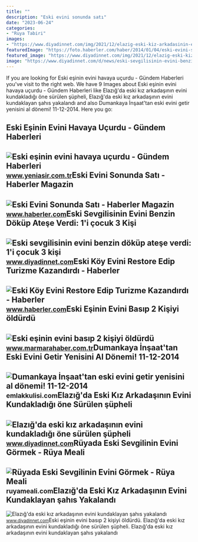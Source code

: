 ```yaml
---
title: ""
description: "Eski evini sonunda satı"
date: "2023-06-24"
categories:
- "Ruya Tabiri"
images:
- "https://www.diyadinnet.com/img/2021/12/elazig-eski-kiz-arkadasinin-evini-kundakladigi-one-surulen-supheli-tutuklandi.jpg"
featuredImage: "https://foto.haberler.com/haber/2014/01/04/eski-evini-sonunda-sati-5504557_389_amp.jpg"
featured_image: "https://www.diyadinnet.com/img/2021/12/elazig-eski-kiz-arkadasinin-evini-kundakladigi-one-surulen-supheli-tutuklandi.jpg"
image: "https://www.diyadinnet.com/d/news/eski-sevgilisinin-evini-benzin-dokup-atese-verdi-1-i-cocuk-3-kisi-balkonda-atlayarak-canini-kurtardi-83127.jpg"
---
```


If you are looking for Eski eşinin evini havaya uçurdu - Gündem Haberleri you've visit to the right web. We have 9 Images about Eski eşinin evini havaya uçurdu - Gündem Haberleri like Elazığ'da eski kız arkadaşının evini kundakladığı öne sürülen şüpheli, Elazığ'da eski kız arkadaşının evini kundaklayan şahıs yakalandı and also Dumankaya İnşaat'tan eski evini getir yenisini al dönemi! 11-12-2014. Here you go:

Eski Eşinin Evini Havaya Uçurdu - Gündem Haberleri
--------------------------------------------------

 ![Eski eşinin evini havaya uçurdu - Gündem Haberleri](https://iaysr.tmgrup.com.tr/2782e6/659/460/0/0/678/473?u=http://i.yeniasir.com.tr/2017/06/30/eski-esinin-evini-havaya-ucurdu-1498853785038.jpg) <small>www.yeniasir.com.tr</small>Eski Evini Sonunda Satı - Haberler Magazin
------------------------------------------

 ![Eski Evini Sonunda Satı - Haberler Magazin](https://foto.haberler.com/haber/2014/01/04/eski-evini-sonunda-sati-5504557_389_amp.jpg) <small>www.haberler.com</small>Eski Sevgilisinin Evini Benzin Döküp Ateşe Verdi: 1'i çocuk 3 Kişi
------------------------------------------------------------------

 ![Eski sevgilisinin evini benzin döküp ateşe verdi: 1'i çocuk 3 kişi](https://www.diyadinnet.com/d/news/eski-sevgilisinin-evini-benzin-dokup-atese-verdi-1-i-cocuk-3-kisi-balkonda-atlayarak-canini-kurtardi-83127.jpg) <small>www.diyadinnet.com</small>Eski Köy Evini Restore Edip Turizme Kazandırdı - Haberler
---------------------------------------------------------

 ![Eski Köy Evini Restore Edip Turizme Kazandırdı - Haberler](https://i.hbrcdn.com/haber/2018/11/02/eski-koy-evini-restore-edip-turizme-kazandird-11395695_amp.jpg) <small>www.haberler.com</small>Eski Eşinin Evini Basıp 2 Kişiyi öldürdü
----------------------------------------

 ![Eski eşinin evini basıp 2 kişiyi öldürdü](https://www.marmarahaber.com.tr/resimler/arsiv/news/bab4831a901335aa44cbf68dfeba205f.jpg) <small>www.marmarahaber.com.tr</small>Dumankaya İnşaat'tan Eski Evini Getir Yenisini Al Dönemi! 11-12-2014
--------------------------------------------------------------------

 ![Dumankaya İnşaat'tan eski evini getir yenisini al dönemi! 11-12-2014](https://cdn.emlakkulisi.com/resim/orjinal/MjA2ODI1MD-dumankaya-insaattan-eski-evini-getir-yenisini-al-donemi.jpg) <small>emlakkulisi.com</small>Elazığ'da Eski Kız Arkadaşının Evini Kundakladığı öne Sürülen şüpheli
---------------------------------------------------------------------

 ![Elazığ'da eski kız arkadaşının evini kundakladığı öne sürülen şüpheli](https://www.diyadinnet.com/img/2021/12/elazig-eski-kiz-arkadasinin-evini-kundakladigi-one-surulen-supheli-tutuklandi.jpg) <small>www.diyadinnet.com</small>Rüyada Eski Sevgilinin Evini Görmek - Rüya Meali
------------------------------------------------

 ![Rüyada Eski Sevgilinin Evini Görmek - Rüya Meali](http://ruyameali.com/wp-content/uploads/2018/08/Eski-Sevgilinin-Evini.jpg) <small>ruyameali.com</small>Elazığ'da Eski Kız Arkadaşının Evini Kundaklayan şahıs Yakalandı
----------------------------------------------------------------

 ![Elazığ'da eski kız arkadaşının evini kundaklayan şahıs yakalandı](https://www.diyadinnet.com/d/news/elazig-da-eski-kiz-arkadasinin-evini-kundaklayan-sahis-yakalandi-83049.jpg) <small>www.diyadinnet.com</small>Eski eşinin evini basıp 2 kişiyi öldürdü. Elazığ'da eski kız arkadaşının evini kundakladığı öne sürülen şüpheli. Elazığ'da eski kız arkadaşının evini kundaklayan şahıs yakalandı
